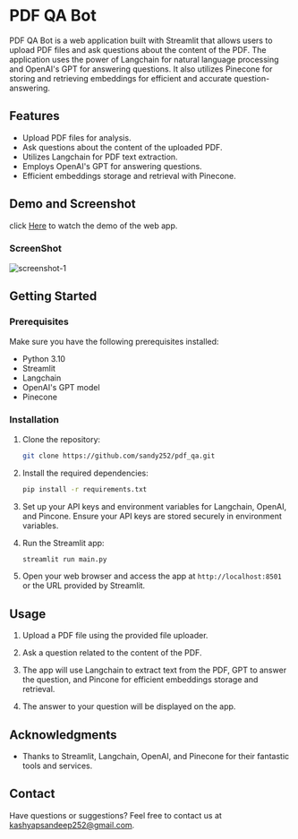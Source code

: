 # PDF QA Bot

PDF QA Bot is a web application built with Streamlit that allows users to upload PDF files and ask questions about the content of the PDF. The application uses the power of Langchain for natural language processing and OpenAI's GPT for answering questions. It also utilizes Pinecone for storing and retrieving embeddings for efficient and accurate question-answering.

## Features

- Upload PDF files for analysis.
- Ask questions about the content of the uploaded PDF.
- Utilizes Langchain for PDF text extraction.
- Employs OpenAI's GPT for answering questions.
- Efficient embeddings storage and retrieval with Pinecone.
## Demo and Screenshot
click [Here](https://drive.google.com/file/d/1JPX9A0UeQyKf267r7RLcYjAY9BzEIP2o/view?usp=sharing) to watch the demo of the web app.

### ScreenShot
![screenshot-1](https://github.com/sandy252/pdf_qa/assets/66490787/1b81a377-1e8f-40fa-99fb-0e9cb675c254)
## Getting Started

### Prerequisites

Make sure you have the following prerequisites installed:

- Python 3.10
- Streamlit
- Langchain
- OpenAI's GPT model
- Pinecone

### Installation

1. Clone the repository:

   ```bash
   git clone https://github.com/sandy252/pdf_qa.git
   ```

2. Install the required dependencies:

   ```bash
   pip install -r requirements.txt
   ```

3. Set up your API keys and environment variables for Langchain, OpenAI, and Pincone. Ensure your API keys are stored securely in environment variables.

4. Run the Streamlit app:

   ```bash
   streamlit run main.py
   ```

5. Open your web browser and access the app at `http://localhost:8501` or the URL provided by Streamlit.

## Usage

1. Upload a PDF file using the provided file uploader.

2. Ask a question related to the content of the PDF.

3. The app will use Langchain to extract text from the PDF, GPT to answer the question, and Pincone for efficient embeddings storage and retrieval.

4. The answer to your question will be displayed on the app.



## Acknowledgments

- Thanks to Streamlit, Langchain, OpenAI, and Pinecone for their fantastic tools and services.

## Contact

Have questions or suggestions? Feel free to contact us at kashyapsandeep252@gmail.com.
